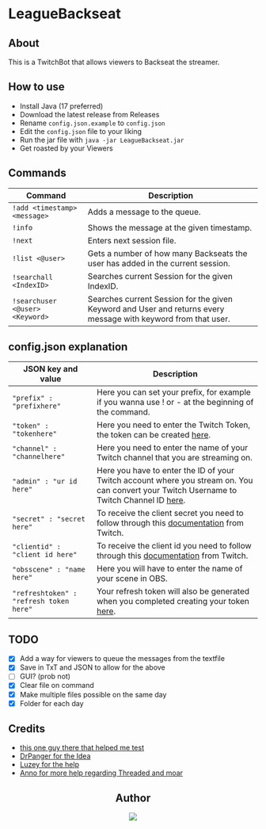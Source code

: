 # LeagueBackseat

## About

This is a TwitchBot that allows viewers to Backseat the streamer.

## How to use

- Install Java (17 preferred)
- Download the latest release from Releases
- Rename `config.json.example` to `config.json`
- Edit the `config.json` file to your liking
- Run the jar file with `java -jar LeagueBackseat.jar`
- Get roasted by your Viewers

## Commands
| Command | Description |
| --- | --- |
| `!add <timestamp> <message>` | Adds a message to the queue.|
| `!info` | Shows the message at the given timestamp.|
| `!next` | Enters next session file.|
| `!list <@user>` | Gets a number of how many Backseats the user has added in the current session.|
| `!searchall <IndexID>` | Searches current Session for the given IndexID.|
| `!searchuser <@user> <Keyword>` | Searches current Session for the given Keyword and User and returns every message with keyword from that user.|

## config.json explanation
| JSON key and value | Description |
| --- | --- | 
| `"prefix" : "prefixhere"` | Here you can set your prefix, for example if you wanna use ! or - at the beginning of the command.|
| `"token" : "tokenhere"` | Here you need to enter the Twitch Token, the token can be created [here](https://twitchtokengenerator.com/).|
| `"channel" : "channelhere"` | Here you need to enter the name of your Twitch channel that you are streaming on. <br> |
| `"admin" : "ur id here"` | Here you have to enter the ID of your Twitch account where you stream on. You can convert your Twitch Username to Twitch Channel ID [here](https://www.streamweasels.com/tools/convert-twitch-username-to-user-id/).|
| `"secret" : "secret here"` | To receive the client secret you need to follow through this [documentation](https://dev.twitch.tv/docs/authentication/register-app/) from Twitch.|
| `"clientid" : "client id here"` | To receive the client id you need to follow through this [documentation](https://dev.twitch.tv/docs/authentication/register-app/) from Twitch.|
| `"obsscene" : "name here"` | Here you will have to enter the name of your scene in OBS.|
| `"refreshtoken" : "refresh token here"` | Your refresh token will also be generated when you completed creating your token [here](https://twitchtokengenerator.com/).|

## TODO

- [X] Add a way for viewers to queue the messages from the textfile
- [X] Save in TxT and JSON to allow for the above
- [ ] GUI? (prob not)
- [X] Clear file on command
- [X] Make multiple files possible on the same day
- [X] Folder for each day

## Credits

- [this one guy there that helped me test](https://www.discordapp.com/users/294910497499774976)
- [DrPanger for the Idea](https://www.twitch.tv/drpanger)
- [Luzey for the help](https://github.com/vergessene)
- [Anno for more help regarding Threaded and moar](https://twitter.com/annnoo96)

<div align="center">

## Author

  <a href="https://www.discordapp.com/users/202740603790819328" >
   <img src="https://lanyard.kyrie25.me/api/202740603790819328?waveColor=8B8BFA&waveSpotifyColor=B48EF7&gradient=7E37F9-B48EF7-E568C4&imgStyle=square"  />
  </a>
</div>
